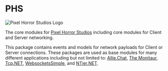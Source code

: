 # PHS

![Pixel Horror Studios Logo](https://pixelhorrorstudios.s3-us-west-2.amazonaws.com/Website/PHSLogo.png)

The core modules for [Pixel Horror Studios](https://www.pixelhorrorstudios.com) including core modules for Client and Server networking. 
 
This package contains events and models for network payloads for Client or Server connections. These packages are used as base modules for many different applications including but not limited to: [Allie.Chat](https://www.allie.chat"), [The Monitaur](https://www.themontiaur.com), [Tcp.NET](https://www.nuget.org/packages/Tcp.NET/), [WebsocketsSimple](https://www.nuget.org/packages/WebsocketsSimple/), and [NTier.NET](https://www.nuget.org/packages/NTier.NET/).

